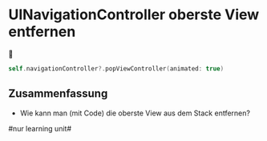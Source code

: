 # UINavigationController oberste View entfernen
🥞

```swift
self.navigationController?.popViewController(animated: true)
```

## Zusammenfassung
- Wie kann man (mit Code) die oberste View aus dem Stack entfernen?


#nur learning unit#